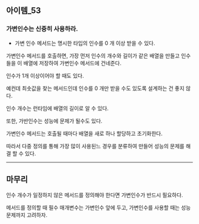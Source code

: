 ## 아이템_53

### 가변인수는 신중히 사용하라.

- 가변 인수 메서드는 명시한 타입의 인수를 0 개 이상 받을 수 있다.

가변인수 메서드를 호출하면, 가장 먼저 인수의 개수와 길이가 같은 배열을 만들고 인수들을 이 배열에 저장하여 가변인수 메서드에 건네준다.

인수가 1개 이상이어야 할 때도 있다.

예컨데 최솟값을 찾는 메서드인데 인수를 0 개만 받을 수도 있도록 설계하는 건 좋지 않다.

인수 개수는 런타임에 배열의 길이로 알 수 있다.



또한, 가반인수는 성능에 문제가 될수도 있다. 

가변인수 메서드는 호출될 때마다 배열을 새로 하나 할당하고 초기화한다.

따라서 다중 정의를 통해 가장 많이 사용된느 경우를 분류하여 만들어 성능의 문제를 해결 할 수 있다.



---

## 마무리

인수 개수가 일정하지 않은 메서드를 정의해야 한다면 가변인수가 반드시 필요하다.

메서드를 정의할 때 필수 매개변수는 가변인수 앞에 두고, 가변인수를 사용할 때는 성능 문제까지 고려하자.